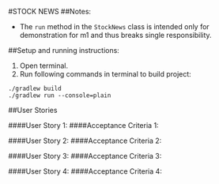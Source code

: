 #STOCK NEWS
##Notes:
* The `run` method in the `StockNews` class is intended only for demonstration for m1 and thus breaks single responsibility.

##Setup and running instructions:
1. Open terminal.
2. Run following commands in terminal to build project: 
```
./gradlew build
./gradlew run --console=plain
```

##User Stories

####User Story 1:
####Acceptance Criteria 1:

####User Story 2:
####Acceptance Criteria 2:

####User Story 3:
####Acceptance Criteria 3:

####User Story 4:
####Acceptance Criteria 4:
